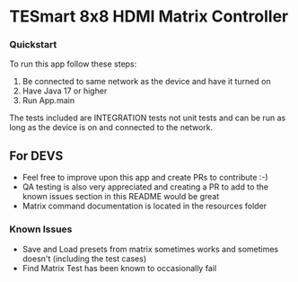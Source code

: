 # TESmart 8x8 HDMI Matrix Controller

### Quickstart
To run this app follow these steps:
1. Be connected to same network as the device and have it turned on
2. Have Java 17 or higher
3. Run App.main

The tests included are INTEGRATION tests not unit tests and can be run as long as the device is on and connected to the network.

## For DEVS

- Feel free to improve upon this app and create PRs to contribute :-)
- QA testing is also very appreciated and creating a PR to add to the known issues section in this README would be great
- Matrix command documentation is located in the resources folder

### Known Issues
- Save and Load presets from matrix sometimes works and sometimes doesn't (including the test cases)
- Find Matrix Test has been known to occasionally fail